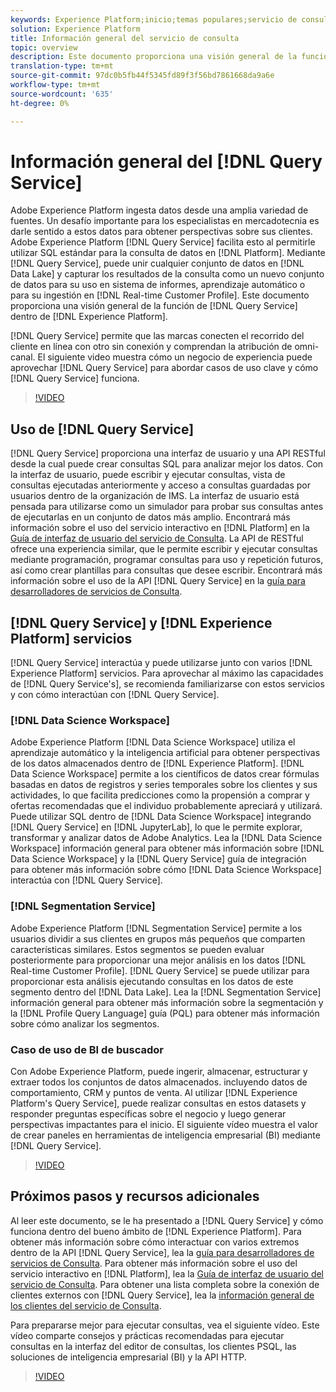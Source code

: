 ```yaml
---
keywords: Experience Platform;inicio;temas populares;servicio de consulta;servicio de Consulta;consulta
solution: Experience Platform
title: Información general del servicio de consulta
topic: overview
description: Este documento proporciona una visión general de la función del servicio de Consulta dentro del Experience Platform.
translation-type: tm+mt
source-git-commit: 97dc0b5fb44f5345fd89f3f56bd7861668da9a6e
workflow-type: tm+mt
source-wordcount: '635'
ht-degree: 0%

---
```



# Información general del [!DNL Query Service]

Adobe Experience Platform ingesta datos desde una amplia variedad de fuentes. Un desafío importante para los especialistas en mercadotecnia es darle sentido a estos datos para obtener perspectivas sobre sus clientes. Adobe Experience Platform [!DNL Query Service] facilita esto al permitirle utilizar SQL estándar para la consulta de datos en [!DNL Platform]. Mediante [!DNL Query Service], puede unir cualquier conjunto de datos en [!DNL Data Lake] y capturar los resultados de la consulta como un nuevo conjunto de datos para su uso en sistema de informes, aprendizaje automático o para su ingestión en [!DNL Real-time Customer Profile]. Este documento proporciona una visión general de la función de [!DNL Query Service] dentro de [!DNL Experience Platform].

[!DNL Query Service] permite que las marcas conecten el recorrido del cliente en línea con otro sin conexión y comprendan la atribución de omni-canal. El siguiente video muestra cómo un negocio de experiencia puede aprovechar [!DNL Query Service] para abordar casos de uso clave y cómo [!DNL Query Service] funciona.

>[!VIDEO](https://video.tv.adobe.com/v/29795?quality=12&learn=on)

## Uso de [!DNL Query Service]

[!DNL Query Service] proporciona una interfaz de usuario y una API RESTful desde la cual puede crear consultas SQL para analizar mejor los datos. Con la interfaz de usuario, puede escribir y ejecutar consultas, vista de consultas ejecutadas anteriormente y acceso a consultas guardadas por usuarios dentro de la organización de IMS. La interfaz de usuario está pensada para utilizarse como un simulador para probar sus consultas antes de ejecutarlas en un conjunto de datos más amplio. Encontrará más información sobre el uso del servicio interactivo en [!DNL Platform] en la [Guía de interfaz de usuario del servicio de Consulta](ui/overview.md). La API de RESTful ofrece una experiencia similar, que le permite escribir y ejecutar consultas mediante programación, programar consultas para uso y repetición futuros, así como crear plantillas para consultas que desee escribir. Encontrará más información sobre el uso de la API [!DNL Query Service] en la [guía para desarrolladores de servicios de Consulta](api/getting-started.md).

## [!DNL Query Service] y  [!DNL Experience Platform] servicios

[!DNL Query Service] interactúa y puede utilizarse junto con varios  [!DNL Experience Platform] servicios. Para aprovechar al máximo las capacidades de [!DNL Query Service's], se recomienda familiarizarse con estos servicios y con cómo interactúan con [!DNL Query Service].

### [!DNL Data Science Workspace]

Adobe Experience Platform [!DNL Data Science Workspace] utiliza el aprendizaje automático y la inteligencia artificial para obtener perspectivas de los datos almacenados dentro de [!DNL Experience Platform]. [!DNL Data Science Workspace] permite a los científicos de datos crear fórmulas basadas en datos de registros y series temporales sobre los clientes y sus actividades, lo que facilita predicciones como la propensión a comprar y ofertas recomendadas que el individuo probablemente apreciará y utilizará. Puede utilizar SQL dentro de [!DNL Data Science Workspace] integrando [!DNL Query Service] en [!DNL JupyterLab], lo que le permite explorar, transformar y analizar datos de Adobe Analytics. Lea la [!DNL Data Science Workspace] información general para obtener más información sobre [!DNL Data Science Workspace] y la [!DNL Query Service] guía de integración para obtener más información sobre cómo [!DNL Data Science Workspace] interactúa con [!DNL Query Service].

### [!DNL Segmentation Service]

Adobe Experience Platform [!DNL Segmentation Service] permite a los usuarios dividir a sus clientes en grupos más pequeños que comparten características similares. Estos segmentos se pueden evaluar posteriormente para proporcionar una mejor análisis en los datos [!DNL Real-time Customer Profile]. [!DNL Query Service] se puede utilizar para proporcionar esta análisis ejecutando consultas en los datos de este segmento dentro del  [!DNL Data Lake]. Lea la [!DNL Segmentation Service] información general para obtener más información sobre la segmentación y la [!DNL Profile Query Language] guía (PQL) para obtener más información sobre cómo analizar los segmentos.

### Caso de uso de BI de buscador

Con Adobe Experience Platform, puede ingerir, almacenar, estructurar y extraer todos los conjuntos de datos almacenados. incluyendo datos de comportamiento, CRM y puntos de venta. Al utilizar [!DNL Experience Platform's Query Service], puede realizar consultas en estos datasets y responder preguntas específicas sobre el negocio y luego generar perspectivas impactantes para el inicio. El siguiente vídeo muestra el valor de crear paneles en herramientas de inteligencia empresarial (BI) mediante [!DNL Query Service].

>[!VIDEO](https://video.tv.adobe.com/v/28981?quality=12&learn=on)

## Próximos pasos y recursos adicionales

Al leer este documento, se le ha presentado a [!DNL Query Service] y cómo funciona dentro del bueno ámbito de [!DNL Experience Platform]. Para obtener más información sobre cómo interactuar con varios extremos dentro de la API [!DNL Query Service], lea la [guía para desarrolladores de servicios de Consulta](api/getting-started.md). Para obtener más información sobre el uso del servicio interactivo en [!DNL Platform], lea la [Guía de interfaz de usuario del servicio de Consulta](ui/overview.md). Para obtener una lista completa sobre la conexión de clientes externos con [!DNL Query Service], lea la [información general de los clientes del servicio de Consulta](clients/overview.md).

Para prepararse mejor para ejecutar consultas, vea el siguiente vídeo. Este vídeo comparte consejos y prácticas recomendadas para ejecutar consultas en la interfaz del editor de consultas, los clientes PSQL, las soluciones de inteligencia empresarial (BI) y la API HTTP.

>[!VIDEO](https://video.tv.adobe.com/v/29811?quality=12&learn=on)
